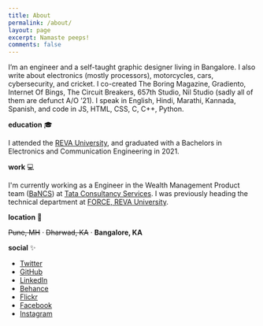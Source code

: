 ```yaml
---
title: About
permalink: /about/
layout: page
excerpt: Namaste peeps!
comments: false
---
```


I’m an engineer and a self-taught graphic designer living in Bangalore. I also write about electronics (mostly processors), motorcycles, cars, cybersecurity, and cricket. I co-created The Boring Magazine, Gradiento, Internet Of Bings, The Circuit Breakers, 657th Studio, Nil 5tudio (sadly all of them are defunct A/O ’21). I speak in English, Hindi, Marathi, Kannada, Spanish, and code in JS, HTML, CSS, C, C++, Python.

**education** 🎓
<p>I attended the <a href="https://reva.edu.in" target="_blank">REVA University</a>, and graduated with a Bachelors in Electronics and Communication Engineering in 2021.</p> 

**work** 💻
<p>I'm currently working as a Engineer in the Wealth Management Product team (<a href = "https://tcs.com/bancs" target = "_blank">BaNCS</a>) at <a href="https://twitter.com/tcs" target="_blank">Tata Consultancy Services</a>. I was previously heading the technical department at <a href="https://instagram.com/eventsatforce" target="_blank">FORCE, REVA University</a>.</p>

**location** 🌴
<p><strike>Pune, MH</strike> · <strike>Dharwad, KA</strike> · <b>Bangalore, KA</b></p>

**social** ✨
<ul class="list">
    <li><a href="https://twitter.com/pnonf" target="_blank">Twitter</a></li>
    <li><a href="https://github.com/pratiknilange" target="_blank">GitHub</a></li>
    <li><a href="https://linkedin.com/in/npt" target="_blank">LinkedIn</a></li>
    <li><a href="https://behance.net/prat" target="_blank">Behance</a></li>
    <li><a href="https://www.flickr.com/photos/186635911@N03/" target="_blank">Flickr</a></li>
    <li><a href="https://facebook.com/pratnil" target="_blank">Facebook</a></li>
    <li><a href="https://instagram.com/pratiknilange" target="_blank">Instagram</a></li>
</ul>

